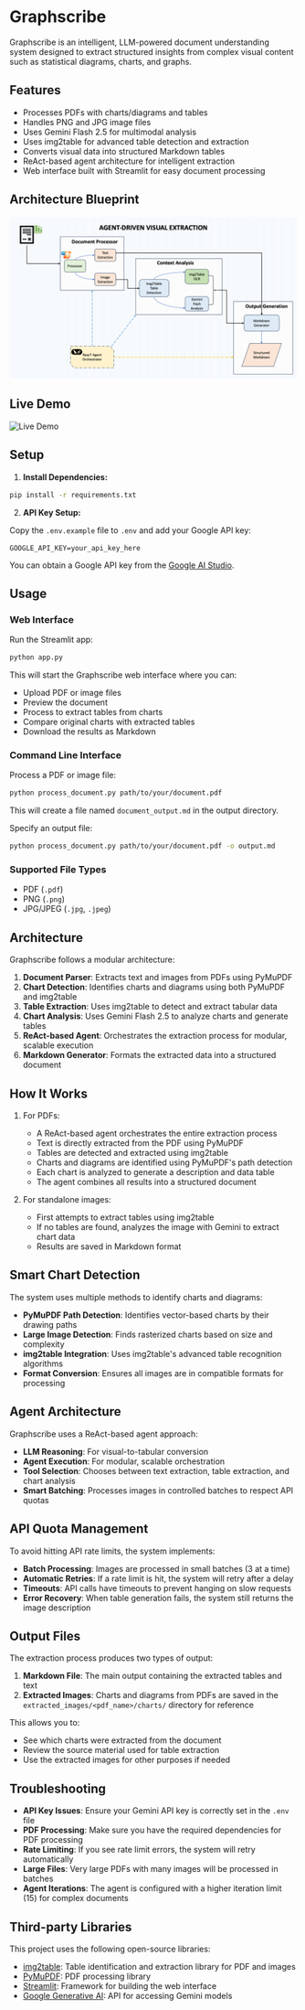 # Graphscribe

Graphscribe is an intelligent, LLM-powered document understanding system designed to extract structured insights from complex visual content such as statistical diagrams, charts, and graphs.

## Features

- Processes PDFs with charts/diagrams and tables
- Handles PNG and JPG image files
- Uses Gemini Flash 2.5 for multimodal analysis
- Uses img2table for advanced table detection and extraction
- Converts visual data into structured Markdown tables
- ReAct-based agent architecture for intelligent extraction
- Web interface built with Streamlit for easy document processing

## Architecture Blueprint

![Architecture Blueprint](architecture_design/markdown_agent.gif)

## Live Demo

![Live Demo](architecture_design/markdown.gif)

## Setup

1. **Install Dependencies:**

```bash
pip install -r requirements.txt
```

2. **API Key Setup:**

Copy the `.env.example` file to `.env` and add your Google API key:

```
GOOGLE_API_KEY=your_api_key_here
```

You can obtain a Google API key from the [Google AI Studio](https://ai.google.dev/).

## Usage

### Web Interface

Run the Streamlit app:

```bash
python app.py
```

This will start the Graphscribe web interface where you can:
- Upload PDF or image files
- Preview the document
- Process to extract tables from charts
- Compare original charts with extracted tables
- Download the results as Markdown

### Command Line Interface

Process a PDF or image file:

```bash
python process_document.py path/to/your/document.pdf
```

This will create a file named `document_output.md` in the output directory.

Specify an output file:

```bash
python process_document.py path/to/your/document.pdf -o output.md
```

### Supported File Types

- PDF (`.pdf`)
- PNG (`.png`)
- JPG/JPEG (`.jpg`, `.jpeg`)

## Architecture

Graphscribe follows a modular architecture:

1. **Document Parser**: Extracts text and images from PDFs using PyMuPDF
2. **Chart Detection**: Identifies charts and diagrams using both PyMuPDF and img2table
3. **Table Extraction**: Uses img2table to detect and extract tabular data
4. **Chart Analysis**: Uses Gemini Flash 2.5 to analyze charts and generate tables
5. **ReAct-based Agent**: Orchestrates the extraction process for modular, scalable execution
6. **Markdown Generator**: Formats the extracted data into a structured document

## How It Works

1. For PDFs:
   - A ReAct-based agent orchestrates the entire extraction process
   - Text is directly extracted from the PDF using PyMuPDF
   - Tables are detected and extracted using img2table
   - Charts and diagrams are identified using PyMuPDF's path detection
   - Each chart is analyzed to generate a description and data table
   - The agent combines all results into a structured document

2. For standalone images:
   - First attempts to extract tables using img2table
   - If no tables are found, analyzes the image with Gemini to extract chart data
   - Results are saved in Markdown format

## Smart Chart Detection

The system uses multiple methods to identify charts and diagrams:

- **PyMuPDF Path Detection**: Identifies vector-based charts by their drawing paths
- **Large Image Detection**: Finds rasterized charts based on size and complexity
- **img2table Integration**: Uses img2table's advanced table recognition algorithms
- **Format Conversion**: Ensures all images are in compatible formats for processing

## Agent Architecture

Graphscribe uses a ReAct-based agent approach:

- **LLM Reasoning**: For visual-to-tabular conversion
- **Agent Execution**: For modular, scalable orchestration
- **Tool Selection**: Chooses between text extraction, table extraction, and chart analysis
- **Smart Batching**: Processes images in controlled batches to respect API quotas

## API Quota Management

To avoid hitting API rate limits, the system implements:

- **Batch Processing**: Images are processed in small batches (3 at a time)
- **Automatic Retries**: If a rate limit is hit, the system will retry after a delay
- **Timeouts**: API calls have timeouts to prevent hanging on slow requests
- **Error Recovery**: When table generation fails, the system still returns the image description

## Output Files

The extraction process produces two types of output:

1. **Markdown File**: The main output containing the extracted tables and text
2. **Extracted Images**: Charts and diagrams from PDFs are saved in the `extracted_images/<pdf_name>/charts/` directory for reference

This allows you to:
- See which charts were extracted from the document
- Review the source material used for table extraction
- Use the extracted images for other purposes if needed

## Troubleshooting

- **API Key Issues**: Ensure your Gemini API key is correctly set in the `.env` file
- **PDF Processing**: Make sure you have the required dependencies for PDF processing
- **Rate Limiting**: If you see rate limit errors, the system will retry automatically
- **Large Files**: Very large PDFs with many images will be processed in batches
- **Agent Iterations**: The agent is configured with a higher iteration limit (15) for complex documents

## Third-party Libraries

This project uses the following open-source libraries:

- [img2table](https://github.com/xavctn/img2table): Table identification and extraction library for PDF and images
- [PyMuPDF](https://github.com/pymupdf/PyMuPDF): PDF processing library
- [Streamlit](https://streamlit.io/): Framework for building the web interface
- [Google Generative AI](https://ai.google.dev/): API for accessing Gemini models 